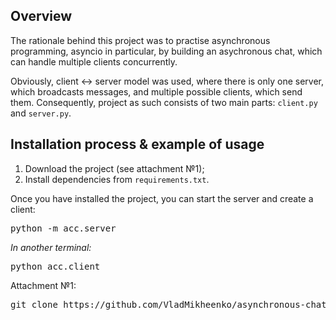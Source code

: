 ## Overview
The rationale behind this project was to practise asynchronous programming, asyncio in particular, by building an asychronous chat, which can handle multiple clients concurrently. 

Obviously, client <-> server model was used, where there is only one server, which broadcasts messages, and multiple possible clients, which send them. Consequently, project as such consists of two main parts: ```client.py``` and ```server.py```.

## Installation process & example of usage
1) Download the project (see attachment №1);
2) Install dependencies from ```requirements.txt```.

Once you have installed the project, you can start the server and create a client:
<pre>
python -m acc.server
</pre>
*In another terminal:*
<pre>
python acc.client
</pre>

Attachment №1:
<pre>git clone https://github.com/VladMikheenko/asynchronous-chat.git</pre>
